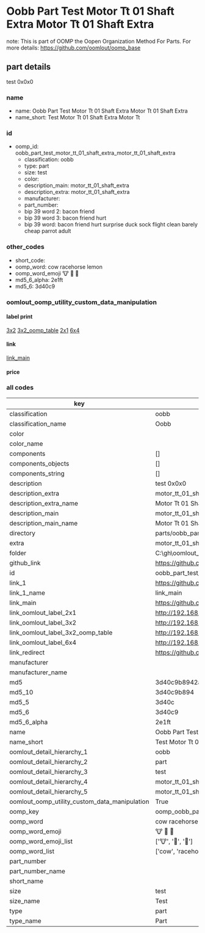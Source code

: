 # Oobb Part Test Motor Tt 01 Shaft Extra Motor Tt 01 Shaft Extra  

note: This is part of OOMP the Oopen Organization Method For Parts. For more details: https://github.com/oomlout/oomp_base

##  part details
  



test 0x0x0



### name
* name: Oobb Part Test Motor Tt 01 Shaft Extra Motor Tt 01 Shaft Extra
* name_short: Test Motor Tt 01 Shaft Extra Motor Tt
### id
* oomp_id: oobb_part_test_motor_tt_01_shaft_extra_motor_tt_01_shaft_extra
  * classification: oobb
  * type: part
  * size: test
  * color: 
  * description_main: motor_tt_01_shaft_extra
  * description_extra: motor_tt_01_shaft_extra
  * manufacturer: 
  * part_number: 
  * bip 39 word 2: bacon friend
  * bip 39 word 3: bacon friend hurt
  * bip 39 word: bacon friend hurt surprise duck sock flight clean barely cheap parrot adult

### other_codes
* short_code: 
* oomp_word: cow racehorse lemon
* oomp_word_emoji :cow: :racehorse: :lemon:
* md5_6_alpha: 2e1ft
* md5_6: 3d40c9






### oomlout_oomp_utility_custom_data_manipulation
#### label print
[3x2](http://192.168.1.245:1112/?label=oomp%202e1ft)
[3x2_oomp_table](http://192.168.1.108:1112/?label=oomp%202e1ft)
[2x1](http://192.168.1.242:1112/?label=oomp%202e1ft)
[6x4](http://192.168.1.55:1112/?label=oomp%202e1ft)    

#### link

[link_main](https://github.com/oomlout/oomlout_oobb_version_4_generated_parts/tree/main/navigation_oomp/oobb/part/test/motor_tt_01_shaft_extra/motor_tt_01_shaft_extra/part)                              

#### price







### all codes 
| key | value |  
| --- | --- |  
| classification | oobb |  
| classification_name | Oobb |  
| color |  |  
| color_name |  |  
| components | [] |  
| components_objects | [] |  
| components_string | [] |  
| description | test 0x0x0 |  
| description_extra | motor_tt_01_shaft_extra |  
| description_extra_name | Motor Tt 01 Shaft Extra |  
| description_main | motor_tt_01_shaft_extra |  
| description_main_name | Motor Tt 01 Shaft Extra |  
| directory | parts/oobb_part_test_motor_tt_01_shaft_extra_motor_tt_01_shaft_extra |  
| extra | motor_tt_01_shaft |  
| folder | C:\gh\oomlout_oobb_version_4_generated_parts\parts\oobb_part_test_motor_tt_01_shaft_extra_motor_tt_01_shaft_extra |  
| github_link | https://github.com/oomlout/oomlout_oomp_part_src/tree/main/parts/oobb_part_test_motor_tt_01_shaft_extra_motor_tt_01_shaft_extra |  
| id | oobb_part_test_motor_tt_01_shaft_extra_motor_tt_01_shaft_extra |  
| link_1 | https://github.com/oomlout/oomlout_oobb_version_4_generated_parts/tree/main/navigation_oomp/oobb/part/test/motor_tt_01_shaft_extra/motor_tt_01_shaft_extra/part |  
| link_1_name | link_main |  
| link_main | https://github.com/oomlout/oomlout_oobb_version_4_generated_parts/tree/main/navigation_oomp/oobb/part/test/motor_tt_01_shaft_extra/motor_tt_01_shaft_extra/part |  
| link_oomlout_label_2x1 | http://192.168.1.242:1112/?label=oomp%202e1ft |  
| link_oomlout_label_3x2 | http://192.168.1.245:1112/?label=oomp%202e1ft |  
| link_oomlout_label_3x2_oomp_table | http://192.168.1.108:1112/?label=oomp%202e1ft |  
| link_oomlout_label_6x4 | http://192.168.1.55:1112/?label=oomp%202e1ft |  
| link_redirect | https://github.com/oomlout/oomlout_oobb_version_4_generated_parts/tree/main/parts/oobb_test_ex_motor_tt_01_shaft |  
| manufacturer |  |  
| manufacturer_name |  |  
| md5 | 3d40c9b8942a4b1f3821eda6df97388a |  
| md5_10 | 3d40c9b894 |  
| md5_5 | 3d40c |  
| md5_6 | 3d40c9 |  
| md5_6_alpha | 2e1ft |  
| name | Oobb Part Test Motor Tt 01 Shaft Extra Motor Tt 01 Shaft Extra |  
| name_short | Test Motor Tt 01 Shaft Extra Motor Tt |  
| oomlout_detail_hierarchy_1 | oobb |  
| oomlout_detail_hierarchy_2 | part |  
| oomlout_detail_hierarchy_3 | test |  
| oomlout_detail_hierarchy_4 | motor_tt_01_shaft_extra |  
| oomlout_detail_hierarchy_5 | motor_tt_01_shaft_extra |  
| oomlout_oomp_utility_custom_data_manipulation | True |  
| oomp_key | oomp_oobb_part_test_motor_tt_01_shaft_extra_motor_tt_01_shaft_extra |  
| oomp_word | cow racehorse lemon |  
| oomp_word_emoji | :cow: :racehorse: :lemon: |  
| oomp_word_emoji_list | [':cow:', ':racehorse:', ':lemon:'] |  
| oomp_word_list | ['cow', 'racehorse', 'lemon'] |  
| part_number |  |  
| part_number_name |  |  
| short_name |  |  
| size | test |  
| size_name | Test |  
| type | part |  
| type_name | Part |  
